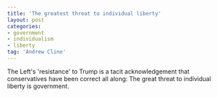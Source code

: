 ```yaml
---
title: 'The greatest threat to individual liberty'
layout: post
categories:
- government
- individualism
- liberty
tag: 'Andrew Cline'
---
```


The Left's 'resistance' to Trump is a tacit acknowledgement that conservatives have been correct all along: The great threat to individual liberty is government.